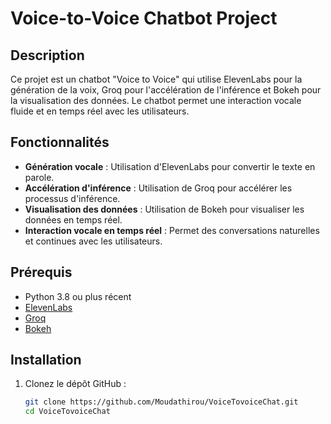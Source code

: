 # Voice-to-Voice Chatbot Project

## Description

Ce projet est un chatbot "Voice to Voice" qui utilise ElevenLabs pour la génération de la voix, Groq pour l'accélération de l'inférence et Bokeh pour la visualisation des données. Le chatbot permet une interaction vocale fluide et en temps réel avec les utilisateurs.

## Fonctionnalités

- **Génération vocale** : Utilisation d'ElevenLabs pour convertir le texte en parole.
- **Accélération d'inférence** : Utilisation de Groq pour accélérer les processus d'inférence.
- **Visualisation des données** : Utilisation de Bokeh pour visualiser les données en temps réel.
- **Interaction vocale en temps réel** : Permet des conversations naturelles et continues avec les utilisateurs.

## Prérequis

- Python 3.8 ou plus récent
- [ElevenLabs](https://www.elevenlabs.io/)
- [Groq](https://groq.com/)
- [Bokeh](https://docs.bokeh.org/en/latest/)

## Installation

1. Clonez le dépôt GitHub :

   ```bash
   git clone https://github.com/Moudathirou/VoiceTovoiceChat.git
   cd VoiceTovoiceChat
